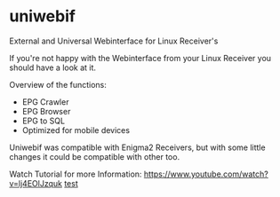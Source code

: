 # uniwebif
External and Universal Webinterface for Linux Receiver's

If you're not happy with the Webinterface from your Linux Receiver you should have a look at it.

Overview of the functions:

- EPG Crawler
- EPG Browser
- EPG to SQL
- Optimized for mobile devices

Uniwebif was compatible with Enigma2 Receivers, but with some little changes it could be compatible with other too.

Watch Tutorial for more Information: https://www.youtube.com/watch?v=lj4EOlJzquk
<a href="">test</a>
